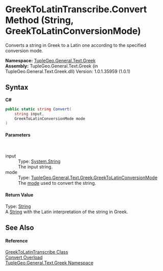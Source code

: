# GreekToLatinTranscribe.Convert Method (String, GreekToLatinConversionMode)
 

Converts a string in Greek to a Latin one according to the specified conversion mode.

**Namespace:**&nbsp;<a href="N_TupleGeo_General_Text_Greek">TupleGeo.General.Text.Greek</a><br />**Assembly:**&nbsp;TupleGeo.General.Text.Greek (in TupleGeo.General.Text.Greek.dll) Version: 1.0.1.35959 (1.0.1)

## Syntax

**C#**<br />
``` C#
public static string Convert(
	string input,
	GreekToLatinConversionMode mode
)
```


#### Parameters
&nbsp;<dl><dt>input</dt><dd>Type: <a href="http://msdn2.microsoft.com/en-us/library/s1wwdcbf" target="_blank">System.String</a><br />The input string.</dd><dt>mode</dt><dd>Type: <a href="T_TupleGeo_General_Text_Greek_GreekToLatinConversionMode">TupleGeo.General.Text.Greek.GreekToLatinConversionMode</a><br />The <a href="T_TupleGeo_General_Text_Greek_GreekToLatinConversionMode">mode</a> used to convert the string.</dd></dl>

#### Return Value
Type: <a href="http://msdn2.microsoft.com/en-us/library/s1wwdcbf" target="_blank">String</a><br />A <a href="http://msdn2.microsoft.com/en-us/library/s1wwdcbf" target="_blank">String</a> with the Latin interpretation of the string in Greek.

## See Also


#### Reference
<a href="T_TupleGeo_General_Text_Greek_GreekToLatinTranscribe">GreekToLatinTranscribe Class</a><br /><a href="Overload_TupleGeo_General_Text_Greek_GreekToLatinTranscribe_Convert">Convert Overload</a><br /><a href="N_TupleGeo_General_Text_Greek">TupleGeo.General.Text.Greek Namespace</a><br />